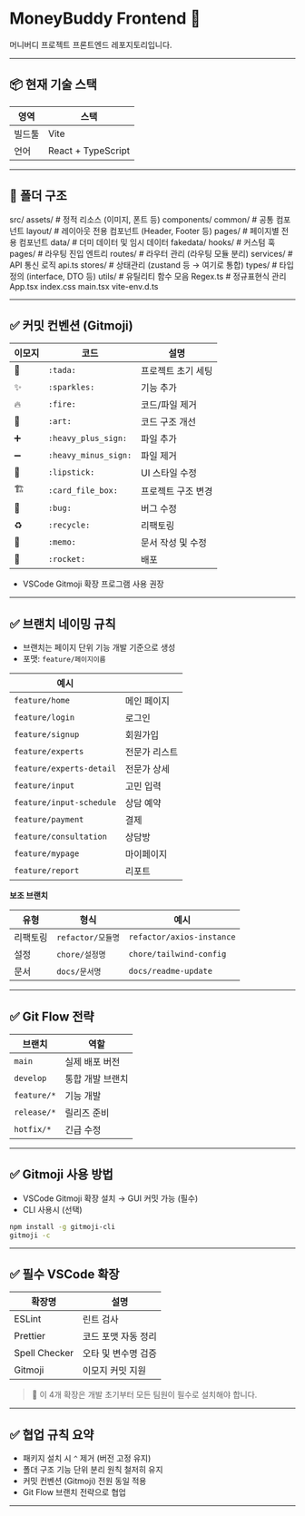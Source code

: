 # MoneyBuddy Frontend 🧭

머니버디 프로젝트 프론트엔드 레포지토리입니다.

---

## 📦 현재 기술 스택

| 영역   | 스택               |
| ------ | ------------------ |
| 빌드툴 | Vite               |
| 언어   | React + TypeScript |

---

## 📁 폴더 구조

src/
assets/ # 정적 리소스 (이미지, 폰트 등)
components/
common/ # 공통 컴포넌트
layout/ # 레이아웃 전용 컴포넌트 (Header, Footer 등)
pages/ # 페이지별 전용 컴포넌트
data/ # 더미 데이터 및 임시 데이터
fakedata/
hooks/ # 커스텀 훅
pages/ # 라우팅 진입 엔트리
routes/ # 라우터 관리 (라우팅 모듈 분리)
services/ # API 통신 로직
api.ts
stores/ # 상태관리 (zustand 등 → 여기로 통합)
types/ # 타입 정의 (interface, DTO 등)
utils/ # 유틸리티 함수 모음
Regex.ts # 정규표현식 관리
App.tsx
index.css
main.tsx
vite-env.d.ts

---

## ✅ 커밋 컨벤션 (Gitmoji)

| 이모지 | 코드                 | 설명               |
| ------ | -------------------- | ------------------ |
| 🎉     | `:tada:`             | 프로젝트 초기 세팅 |
| ✨     | `:sparkles:`         | 기능 추가          |
| 🔥     | `:fire:`             | 코드/파일 제거     |
| 🎨     | `:art:`              | 코드 구조 개선     |
| ➕     | `:heavy_plus_sign:`  | 파일 추가          |
| ➖     | `:heavy_minus_sign:` | 파일 제거          |
| 💄     | `:lipstick:`         | UI 스타일 수정     |
| 🏗️     | `:card_file_box:`    | 프로젝트 구조 변경 |
| 🐛     | `:bug:`              | 버그 수정          |
| ♻️     | `:recycle:`          | 리팩토링           |
| 📝     | `:memo:`             | 문서 작성 및 수정  |
| 🚀     | `:rocket:`           | 배포               |

- VSCode Gitmoji 확장 프로그램 사용 권장

---

## ✅ 브랜치 네이밍 규칙

- 브랜치는 페이지 단위 기능 개발 기준으로 생성
- 포맷: `feature/페이지이름`

| 예시                     |               |
| ------------------------ | ------------- |
| `feature/home`           | 메인 페이지   |
| `feature/login`          | 로그인        |
| `feature/signup`         | 회원가입      |
| `feature/experts`        | 전문가 리스트 |
| `feature/experts-detail` | 전문가 상세   |
| `feature/input`          | 고민 입력     |
| `feature/input-schedule` | 상담 예약     |
| `feature/payment`        | 결제          |
| `feature/consultation`   | 상담방        |
| `feature/mypage`         | 마이페이지    |
| `feature/report`         | 리포트        |

**보조 브랜치**

| 유형     | 형식              | 예시                      |
| -------- | ----------------- | ------------------------- |
| 리팩토링 | `refactor/모듈명` | `refactor/axios-instance` |
| 설정     | `chore/설정명`    | `chore/tailwind-config`   |
| 문서     | `docs/문서명`     | `docs/readme-update`      |

---

## ✅ Git Flow 전략

| 브랜치      | 역할             |
| ----------- | ---------------- |
| `main`      | 실제 배포 버전   |
| `develop`   | 통합 개발 브랜치 |
| `feature/*` | 기능 개발        |
| `release/*` | 릴리즈 준비      |
| `hotfix/*`  | 긴급 수정        |

---

## ✅ Gitmoji 사용 방법

- VSCode Gitmoji 확장 설치 → GUI 커밋 가능 (필수)
- CLI 사용시 (선택)

```bash
npm install -g gitmoji-cli
gitmoji -c
```

---

## ✅ 필수 VSCode 확장

| 확장명        | 설명                |
| ------------- | ------------------- |
| ESLint        | 린트 검사           |
| Prettier      | 코드 포맷 자동 정리 |
| Spell Checker | 오타 및 변수명 검증 |
| Gitmoji       | 이모지 커밋 지원    |

> 📌 이 4개 확장은 개발 초기부터 모든 팀원이 필수로 설치해야 합니다.

---

## ✅ 협업 규칙 요약

- 패키지 설치 시 `^` 제거 (버전 고정 유지)
- 폴더 구조 기능 단위 분리 원칙 철저히 유지
- 커밋 컨벤션 (Gitmoji) 전원 동일 적용
- Git Flow 브랜치 전략으로 협업

---
